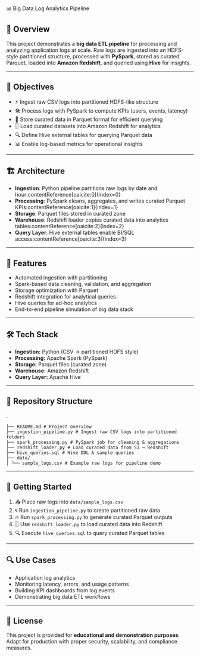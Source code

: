 📊 Big Data Log Analytics Pipeline  

## 📖 Overview  
This project demonstrates a **big data ETL pipeline** for processing and analyzing application logs at scale. Raw logs are ingested into an HDFS-style partitioned structure, processed with **PySpark**, stored as curated Parquet, loaded into **Amazon Redshift**, and queried using **Hive** for insights.  

---

## 🎯 Objectives  
- ⚡ Ingest raw CSV logs into partitioned HDFS-like structure  
- 🛠 Process logs with PySpark to compute KPIs (users, events, latency)  
- 📂 Store curated data in Parquet format for efficient querying  
- 🗄 Load curated datasets into Amazon Redshift for analytics  
- 🔍 Define Hive external tables for querying Parquet data  
- 📊 Enable log-based metrics for operational insights  

---

## 🏗 Architecture  
- **Ingestion**: Python pipeline partitions raw logs by date and hour:contentReference[oaicite:0]{index=0}  
- **Processing**: PySpark cleans, aggregates, and writes curated Parquet KPIs:contentReference[oaicite:1]{index=1}  
- **Storage**: Parquet files stored in curated zone  
- **Warehouse**: Redshift loader copies curated data into analytics tables:contentReference[oaicite:2]{index=2}  
- **Query Layer**: Hive external tables enable BI/SQL access:contentReference[oaicite:3]{index=3}  

---

## 🌟 Features  
- Automated ingestion with partitioning  
- Spark-based data cleaning, validation, and aggregation  
- Storage optimization with Parquet  
- Redshift integration for analytical queries  
- Hive queries for ad-hoc analytics  
- End-to-end pipeline simulation of big data stack  

---

## 🛠 Tech Stack  
- **Ingestion:** Python (CSV → partitioned HDFS style)  
- **Processing:** Apache Spark (PySpark)  
- **Storage:** Parquet files (curated zone)  
- **Warehouse:** Amazon Redshift  
- **Query Layer:** Apache Hive  

---

## 📂 Repository Structure  
.
```
├── README.md # Project overview
├── ingestion_pipeline.py # Ingest raw CSV logs into partitioned folders
├── spark_processing.py # PySpark job for cleaning & aggregations
├── redshift_loader.py # Load curated data from S3 → Redshift
├── hive_queries.sql # Hive DDL & sample queries
├── data/
│ └── sample_logs.csv # Example raw logs for pipeline demo
```

---

## 🚀 Getting Started  
1. 📥 Place raw logs into `data/sample_logs.csv`  
2. 🌀 Run `ingestion_pipeline.py` to create partitioned raw data  
3. 🔥 Run `spark_processing.py` to generate curated Parquet outputs  
4. 🗄 Use `redshift_loader.py` to load curated data into Redshift  
5. 🔍 Execute `hive_queries.sql` to query curated Parquet tables  

---

## 🔍 Use Cases  
- Application log analytics  
- Monitoring latency, errors, and usage patterns  
- Building KPI dashboards from log events  
- Demonstrating big data ETL workflows  

---

## 📜 License  
This project is provided for **educational and demonstration purposes**. Adapt for production with proper security, scalability, and compliance measures.  
